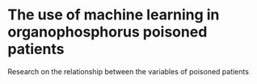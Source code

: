 # The use of machine learning in organophosphorus poisoned patients
Research on the relationship between the variables of poisoned patients
